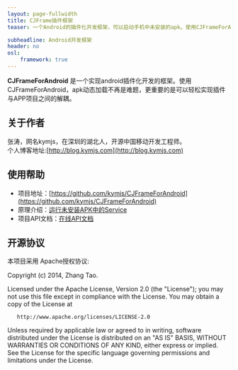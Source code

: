 ```yaml
---
layout: page-fullwidth
title: CJFrame插件框架
teaser: 一个Android的插件化开发框架，可以启动手机中未安装的apk。使用CJFrameForAndroid，apk动态加载不再是难题，更重要的是可以轻松实现插件与APP项目之间的解耦。

subheadline: Android开发框架
header: no
osl: 
    framework: true
---
```

 
**CJFrameForAndroid** 是一个实现android插件化开发的框架。使用CJFrameForAndroid，apk动态加载不再是难题，更重要的是可以轻松实现插件与APP项目之间的解耦。<br>

## 关于作者
张涛，网名kymjs，在深圳的湖北人，开源中国移动开发工程师。<br>
个人博客地址:[http://blog.kymjs.com](http://blog.kymjs.com)

## 使用帮助
* 项目地址：[https://github.com/kymjs/CJFrameForAndroid](https://github.com/kymjs/CJFrameForAndroid)
* 原理介绍：[运行未安装APK中的Service](http://blog.kymjs.com/cjframeforandroid/2014/10/15/01/)
* 项目API文档：[在线API文档](https://KJFrame.github.io)

## 开源协议
本项目采用 Apache授权协议:<br>

  Copyright (c) 2014, Zhang Tao.
 
  Licensed under the Apache License, Version 2.0 (the "License");
  you may not use this file except in compliance with the License.
  You may obtain a copy of the License at
  
       http://www.apache.org/licenses/LICENSE-2.0
	   
  Unless required by applicable law or agreed to in writing, software
  distributed under the License is distributed on an "AS IS" BASIS,
  WITHOUT WARRANTIES OR CONDITIONS OF ANY KIND, either express or implied.
  See the License for the specific language governing permissions and
  limitations under the License.